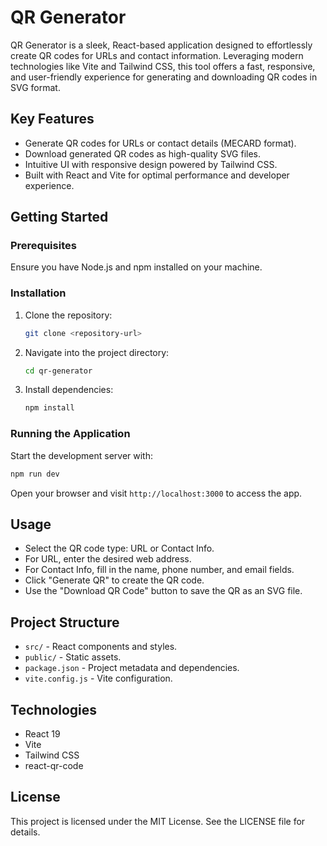 # QR Generator

QR Generator is a sleek, React-based application designed to effortlessly create QR codes for URLs and contact information. Leveraging modern technologies like Vite and Tailwind CSS, this tool offers a fast, responsive, and user-friendly experience for generating and downloading QR codes in SVG format.

## Key Features

- Generate QR codes for URLs or contact details (MECARD format).
- Download generated QR codes as high-quality SVG files.
- Intuitive UI with responsive design powered by Tailwind CSS.
- Built with React and Vite for optimal performance and developer experience.

## Getting Started

### Prerequisites

Ensure you have Node.js and npm installed on your machine.

### Installation

1. Clone the repository:
   ```bash
   git clone <repository-url>
   ```
2. Navigate into the project directory:
   ```bash
   cd qr-generator
   ```
3. Install dependencies:
   ```bash
   npm install
   ```

### Running the Application

Start the development server with:

```bash
npm run dev
```

Open your browser and visit `http://localhost:3000` to access the app.

## Usage

- Select the QR code type: URL or Contact Info.
- For URL, enter the desired web address.
- For Contact Info, fill in the name, phone number, and email fields.
- Click "Generate QR" to create the QR code.
- Use the "Download QR Code" button to save the QR as an SVG file.

## Project Structure

- `src/` - React components and styles.
- `public/` - Static assets.
- `package.json` - Project metadata and dependencies.
- `vite.config.js` - Vite configuration.

## Technologies

- React 19
- Vite
- Tailwind CSS
- react-qr-code

## License

This project is licensed under the MIT License. See the LICENSE file for details.
